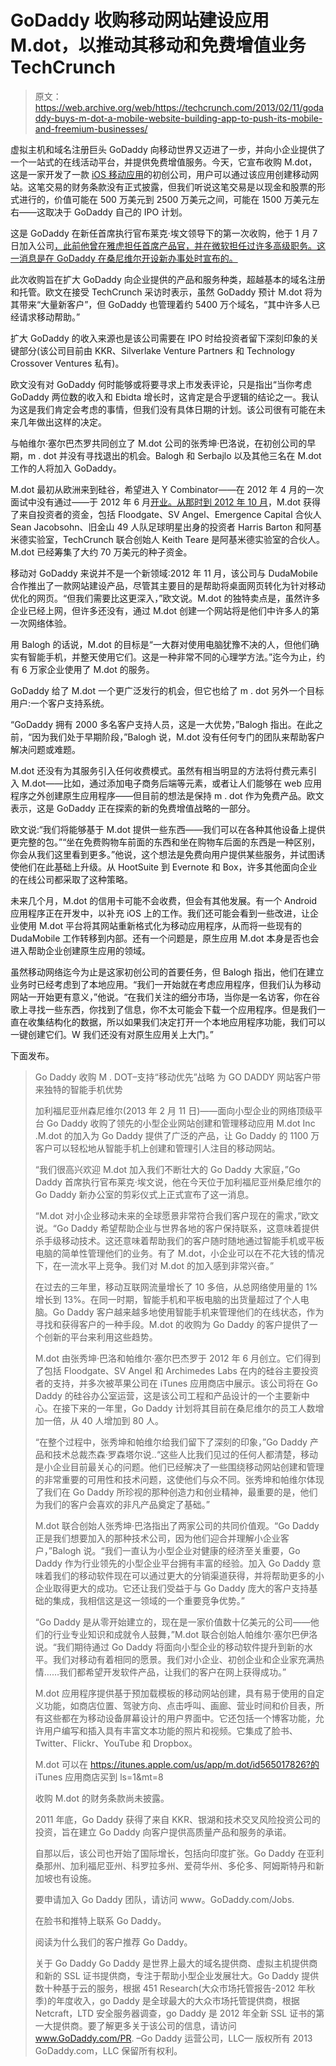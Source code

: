 # GoDaddy 收购移动网站建设应用 M.dot，以推动其移动和免费增值业务 TechCrunch

> 原文：<https://web.archive.org/web/https://techcrunch.com/2013/02/11/godaddy-buys-m-dot-a-mobile-website-building-app-to-push-its-mobile-and-freemium-businesses/>

虚拟主机和域名注册巨头 GoDaddy 向移动世界又迈进了一步，并向小企业提供了一个一站式的在线活动平台，并提供免费增值服务。今天，它宣布收购 M.dot，这是一家开发了一款 [iOS 移动应用](https://web.archive.org/web/20221205173528/https://itunes.apple.com/us/app/m.dot/id565017826?ls=1&mt=8)的初创公司，用户可以通过该应用创建移动网站。这笔交易的财务条款没有正式披露，但我们听说这笔交易是以现金和股票的形式进行的，价值可能在 500 万美元到 2500 万美元之间，可能在 1500 万美元左右——这取决于 GoDaddy 自己的 IPO 计划。

这是 GoDaddy 在新任首席执行官布莱克·埃文领导下的第一次收购，他于 1 月 7 日加入公司[，此前他曾在雅虎担任首席产品官，并在微软担任过许多高级职务。这一消息是在 GoDaddy 在桑尼维尔开设新办事处时宣布的。](https://web.archive.org/web/20221205173528/https://beta.techcrunch.com/2012/12/11/godaddy-has-a-new-ceo-ex-yahoo-blake-irving/)

此次收购旨在扩大 GoDaddy 向企业提供的产品和服务种类，超越基本的域名注册和托管。欧文在接受 TechCrunch 采访时表示，虽然 GoDaddy 预计 M.dot 将为其带来“大量新客户”，但 GoDaddy 也管理着约 5400 万个域名，“其中许多人已经请求移动帮助。”

扩大 GoDaddy 的收入来源也是该公司需要在 IPO 时给投资者留下深刻印象的关键部分(该公司目前由 KKR、Silverlake Venture Partners 和 Technology Crossover Ventures 私有)。

欧文没有对 GoDaddy 何时能够或将要寻求上市发表评论，只是指出“当你考虑 GoDaddy 两位数的收入和 Ebidta 增长时，这肯定是合乎逻辑的结论之一。我认为这是我们肯定会考虑的事情，但我们没有具体日期的计划。该公司很有可能在未来几年做出这样的决定。

与帕维尔·塞尔巴杰罗共同创立了 M.dot 公司的张秀坤·巴洛说，在初创公司的早期，m . dot 并没有寻找退出的机会。Balogh 和 Serbajlo 以及其他三名在 M.dot 工作的人将加入 GoDaddy。

M.dot 最初从欧洲来到硅谷，希望进入 Y Combinator——在 2012 年 4 月的一次面试中没有通过——于 2012 年 6 月[开业。从那时到 2012 年 10 月](https://web.archive.org/web/20221205173528/https://beta.techcrunch.com/2012/07/09/archimedes-labs-backs-m-dot-in-their-largest-investment-to-date/)，M.dot 获得了来自投资者的资金，包括 Floodgate、SV Angel、Emergence Capital 合伙人 Sean Jacobsohn、旧金山 49 人队足球明星出身的投资者 Harris Barton 和阿基米德实验室，TechCrunch 联合创始人 Keith Teare 是阿基米德实验室的合伙人。M.dot 已经筹集了大约 70 万美元的种子资金。

移动对 GoDaddy 来说并不是一个新领域:2012 年 11 月，该公司与 DudaMobile 合作推出了一款网站建设产品，尽管其主要目的是帮助将桌面网页转化为针对移动优化的网页。“但我们需要比这更深入，”欧文说。M.dot 的独特卖点是，虽然许多企业已经上网，但许多还没有，通过 M.dot 创建一个网站将是他们中许多人的第一次网络体验。

用 Balogh 的话说，M.dot 的目标是“一大群对使用电脑犹豫不决的人，但他们确实有智能手机，并整天使用它们。这是一种非常不同的心理学方法。”迄今为止，约有 6 万家企业使用了 M.dot 的服务。

GoDaddy 给了 M.dot 一个更广泛发行的机会，但它也给了 m . dot 另外一个目标用户:一个客户支持系统。

“GoDaddy 拥有 2000 多名客户支持人员，这是一大优势，”Balogh 指出。在此之前，“因为我们处于早期阶段，”Balogh 说，M.dot 没有任何专门的团队来帮助客户解决问题或难题。

M.dot 还没有为其服务引入任何收费模式。虽然有相当明显的方法将付费元素引入 M.dot——比如，通过添加电子商务后端等元素，或者让人们能够在 web 应用程序之外创建原生应用程序——但目前的想法是保持 m . dot 作为免费产品。欧文表示，这是 GoDaddy 正在探索的新的免费增值战略的一部分。

欧文说:“我们将能够基于 M.dot 提供一些东西——我们可以在各种其他设备上提供更完整的包。”“坐在免费购物车前面的东西和坐在购物车后面的东西是一种区别，你会从我们这里看到更多。”他说，这个想法是免费向用户提供某些服务，并试图诱使他们在此基础上升级。从 HootSuite 到 Evernote 和 Box，许多其他面向企业的在线公司都采取了这种策略。

未来几个月，M.dot 的信用卡可能不会收费，但会有其他发展。有一个 Android 应用程序正在开发中，以补充 iOS 上的工作。我们还可能会看到一些改进，让企业使用 M.dot 平台将其网站重新格式化为移动应用程序，从而将一些现有的 DudaMobile 工作转移到内部。还有一个问题是，原生应用 M.dot 本身是否也会进入帮助企业创建原生应用的领域。

虽然移动网络迄今为止是这家初创公司的首要任务，但 Balogh 指出，他们在建立业务时已经考虑到了本地应用。“我们一开始就在考虑应用程序，但我们认为移动网站一开始更有意义，”他说。“在我们关注的细分市场，当你是一名访客，你在谷歌上寻找一些东西，你找到了信息，你不太可能会下载一个应用程序。但是我们一直在收集结构化的数据，所以如果我们决定打开一个本地应用程序功能，我们可以一键创建它们。W 我们还没有对原生应用关上大门。”

下面发布。

> Go Daddy 收购 M . DOT–支持“移动优先”战略
> 为 GO DADDY 网站客户带来独特的智能手机优势
> 
> 加利福尼亚州森尼维尔(2013 年 2 月 11 日)——面向小型企业的网络顶级平台 Go Daddy 收购了领先的小型企业网站创建和管理移动应用 M.dot Inc .M.dot 的加入为 Go Daddy 提供了广泛的产品，让 Go Daddy 的 1100 万客户可以轻松地从智能手机上创建和管理引人注目的移动网站。
> 
> “我们很高兴欢迎 M.dot 加入我们不断壮大的 Go Daddy 大家庭，”Go Daddy 首席执行官布莱克·埃文说，他在今天位于加利福尼亚州桑尼维尔的 Go Daddy 新办公室的剪彩仪式上正式宣布了这一消息。
> 
> “M.dot 对小企业移动未来的全球愿景非常符合我们客户现在的需求，”欧文说。“Go Daddy 希望帮助企业与世界各地的客户保持联系，这意味着提供杀手级移动技术。这还意味着帮助我们的客户随时随地通过智能手机或平板电脑的简单性管理他们的业务。有了 M.dot，小企业可以在不花大钱的情况下，在一流水平上竞争。我们对 M.dot 的加入感到非常兴奋。”
> 
> 在过去的三年里，移动互联网流量增长了 10 多倍，从总网络使用量的 1%增长到 13%。在同一时期，智能手机和平板电脑的出货量超过了个人电脑。Go Daddy 客户越来越多地使用智能手机来管理他们的在线状态，作为寻找和获得客户的一种手段。M.dot 的收购为 Go Daddy 的客户提供了一个创新的平台来利用这些趋势。
> 
> M.dot 由张秀坤·巴洛和帕维尔·塞尔巴杰罗于 2012 年 6 月创立。它们得到了包括 Floodgate、SV Angel 和 Archimedes Labs 在内的硅谷主要投资者的支持，并多次被苹果公司在 iTunes 应用商店中展示。该公司将在 Go Daddy 的硅谷办公室运营，这是该公司工程和产品设计的一个主要新中心。在接下来的一年里，Go Daddy 计划将其目前在桑尼维尔的员工人数增加一倍，从 40 人增加到 80 人。
> 
> “在整个过程中，张秀坤和帕维尔给我们留下了深刻的印象，”Go Daddy 产品和技术总裁杰森·罗森塔尔说..“这些人比我们见过的任何人都清楚，移动是小企业目前最关心的问题。他们已经解决了一些围绕移动网站创建和管理的非常重要的可用性和技术问题，这使他们与众不同。张秀坤和帕维尔体现了我们在 Go Daddy 所珍视的那种创造力和创业精神，最重要的是，他们为我们的客户会喜欢的非凡产品奠定了基础。”
> 
> M.dot 联合创始人张秀坤·巴洛指出了两家公司的共同价值观。“Go Daddy 正是我们想要加入的那种技术公司，因为他们迎合并理解小企业客户，”Balogh 说。“我们一直认为小型企业对健康的经济至关重要，Go Daddy 作为行业领先的小型企业平台拥有丰富的经验。加入 Go Daddy 意味着我们的移动软件现在可以通过更大的分销渠道获得，并将帮助更多的小企业取得更大的成功。它还让我们受益于与 Go Daddy 庞大的客户支持基础的集成，我相信这是这一领域的一个重要竞争优势。”
> 
> “Go Daddy 是从零开始建立的，现在是一家价值数十亿美元的公司——他们的行业专业知识和成就令人鼓舞，”M.dot 联合创始人帕维尔·塞尔巴伊洛说。“我们期待通过 Go Daddy 将面向小型企业的移动软件提升到新的水平。我们对移动有着相同的愿景。我们对小企业、初创企业和企业家充满热情……我们都希望开发软件产品，让我们的客户在网上获得成功。”
> 
> M.dot 应用程序提供基于预加载模板的移动网站创建，具有易于使用的自定义功能，如商店位置、驾驶方向、点击呼叫、画廊、营业时间和价目表，所有这些都在为移动设备屏幕设计的用户界面中。它还包括一个博客功能，允许用户编写和插入具有丰富文本功能的照片和视频。它集成了脸书、Twitter、Flickr、YouTube 和 Dropbox。
> 
> M.dot 可以在 https://itunes.apple.com/us/app/m.dot/id565017826?的 iTunes 应用商店买到 ls=1&mt=8
> 
> 收购 M.dot 的财务条款尚未披露。
> 
> 2011 年底，Go Daddy 获得了来自 KKR、银湖和技术交叉风险投资公司的投资，旨在建立 Go Daddy 向客户提供高质量产品和服务的承诺。
> 
> 自那以后，该公司也开始了国际增长，包括向印度扩张。Go Daddy 在亚利桑那州、加利福尼亚州、科罗拉多州、爱荷华州、多伦多、阿姆斯特丹和新加坡也有设施。
> 
> 要申请加入 Go Daddy 团队，请访问 www。GoDaddy.com/Jobs.
> 
> 在脸书和推特上联系 Go Daddy。
> 
> 阅读为什么我们的客户推荐 Go Daddy。
> 
> 关于 Go Daddy
> Go Daddy 是世界上最大的域名提供商、虚拟主机提供商和新的 SSL 证书提供商，专注于帮助小型企业发展壮大。Go Daddy 提供数十种基于云的服务，根据 451 Research(大众市场托管报告-2012 年秋季)的年度收入，go Daddy 是全球最大的大众市场托管提供商，根据 Netcraft，LTD 安全服务器调查，go Daddy 是 2012 年全新 SSL 证书的第一大提供商。要了解更多关于该公司的信息，请访问 www.GoDaddy.com/PR.
> –Go Daddy 运营公司，LLC—
> 版权所有 2013 GoDaddy.com，LLC 保留所有权利。